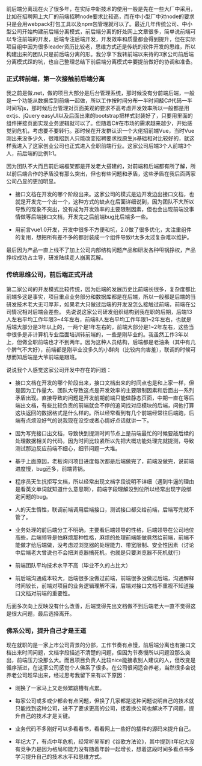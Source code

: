 前后端分离现在火了很多年，在实际中新技术的使用一般是先在一些大厂中采用，比如在招聘网上大厂的前端招聘node要求比较高，而在中小型厂中对node的要求只是会用webpack打包工具以及npm包管理就可以了。最近几年传统公司、中小型公司开始构建前后端分离模式，前后端分离的好处网上文章很多，简单说前端可以专注前端的开发，后端专注后端开发，开发效率和质量都会得到提升，但在实际项目组中因为很多leader资历比较老，思维方式还是传统的软件开发的思维，所以构建出来的团队只是前后端分离的形。我分享下我转前端以来待的3家公司前后端分离模式踩的坑，也自己整理总结下前后端分离模式中要提前做好的协调和准备。
### 正式转前端，第一次接触前后端分离
我之前是做.net，做的项目大部分是后台管理系统，那时候没有分前端后端，一般是一个功能从数据库到前端一起做，所以工作按时间分布一半时间敲C#代码一半时间写js，那时候后台管理对页面美观的要求不高考虑开发效率所以一般都是用extjs、jQuery easyUI以及后面出来的bootstrap把样式封装好了，只要用里面的组件拼接页面实现业务逻辑就可以了。但随着C#在市场的需求越来越少，开始感觉到危机，考虑要不要转行。那时候在开发群认识一个大佬招前端Vue，当时Vue刚出来没多少久，很难招到人只能改变招聘要求找原生js基础相对比较好的，就这样我进入了这家创业公司也正式进入全职前端行业。这家公司后端3个人前端3个人，前后端的比例1:1。

因为团队不大而且前后端框架都是开发老大搭建的，对前端和后端都有所了解，所以前后端合作的矛盾没有那么突出，但也有些问题和矛盾，这些矛盾在我后面两家公司凸显的更加明显。

- 接口文档在开发的哪个阶段出来。这家公司的模式是边开发边出接口文档，也就是开发完一个出一个，这种方式的缺点在后面详细说到，因为团队不大所以导致的现象不突出，没有成为开发效率的主要限制因素，但也会出现前端没事情做等后端接口文档，开发完之后前端bug比后端多一些。

- 用前言vue1.0开发，开发中很多不方便和坑，2.0做了很多优化，太注重组件的复用，想把所有差不多的都封装成一个组件导致if太多太过复杂难以维护。

最后因为产品一直上线不了加上公司内部结构问题产品和研发各种甩锅挣权，产品挣权成功占主导，研发陆续走人崩离瓦解。
### 传统思维公司，前后端正式开战
第二家公司的开发模式比较传统，因为后端的发展历史比前端长很多，复杂度都比前端多这是事实，项目重点业务部分和数据库都是在后端，所以一般都是后端的当研发技术老大无可厚非，如果老大只做过后端的开发没怎么接触过前端，前端在公司情况相对后端会差些。
先说说这家公司研发组织结构到我在职的后期，后端13人左右平均工作年限3~4年左右，前端8人左右平均工作年限1~2年左右，也就是后端大部分是3年以上的，一两个是1年左右的，前端大部分是1~2年左右，这些当中很多是非计算机专业后面培训转前端的，一些是刚毕业的。我虽然工作3年以上，但做全职前端也才不到两年。因为这种人员结构，后端都是老油条（其中有几个脾气不大好），前端都是刚毕业没多久的小鲜肉（比较内向害羞），联调的时候可想而知后端是大爷前端是跟班。

说说我个人感觉这家公司开发中存在的问题：

- 接口文档在开发的哪个阶段出来，接口文档出来的时间点也是和上家一样，但是因为工作量大、团队大导致这点是开发效率的主要限制因素和后面出一系列矛盾出现。直接导致的问题是开发前期前端只能做静态页面，中期一直在等后端出文档，有些比较负责的前端就会不停的追问找对应模块的后端，问他打算这块返回的数据格式是什么样的。所以经常看到有几个前端经常往后端跑，后端有点烦没好气的说我现在没空或者心情好点话就讲一下。

- 因为写完接口出文档，导致快到提测时间节点上是前端最忙的时候要敲后续的处理数据相关的代码，因为时间比较紧所以先把大概功能处理完就提测，导致测试那边反应前端不细心，细节问题一大堆。

- 基于上面原因，老板询问项目进度每次都是后端做完了，前端没做完，说前端进度慢，bug还多，前端背锅。

- 程序员天生抗拒写文档，所以经常出现文档字段说明不详细（遇到牛逼的理由是看英文单词就知道什么意思啊），前端字段理解没到位所以经常出现字段绑定问题的bug。

- 人的天生惰性，联调前端调用后端接口，测试接口都交给前端，后端写完就不管了。

- 业务处理的前后端分工不明确，主要看后端领导的性格，后端领导在公司地位高些，后端领导是怕麻烦那种性格，麻烦的处理前端能做竟然给前端，前端不能做才给后端做，没考虑过浏览器的处理能力、带宽限制、安全性因素（讨论中后端老大曾说也不会把浏览器搞死机，也就是只要浏览器不死机就行）

- 前端团队平均技术水平不高（毕业不久的占比大）

- 前后端沟通成本较大，后端很多没做过前端，前端很多没做过后端，沟通解释时间较长，前端对项目的业务逻辑理解不深，后端对接口文档不重视不知道接口文档对前端的重要性。

后面多次向上反映没有什么改善，后端觉得先出文档做不到后端老大一直不觉得这是很大问题，最后选择离开。
### 佛系公司，提升自己才是王道
现在就职的是一家上市公司背景的分部，工作节奏有点慢，前后端分离也有接口文档出来时间问题，文档字段描述不清楚的问题，但因为节奏慢所以问题没那么突出，前端压力没那么大。而且项目负责人比较nice能接收别人建议的人，但改变是循序渐进，在这家公司感觉个人佛系了很多。在公司很闲适合养老，当然很多会说养老公司趁早出来，经过思考我留下来有以下原因：

- 刚换了一家马上又走频繁跳槽有点累。

- 每家公司或多或少都会有点问题，但换了几家都是这种问题说明自己的技术就只能找到这种公司，进不了要求更高的公司，接着换公司也解决不了问题，提升自己的技术才是关键。

- 业务代码不多刚好可以多看看书，看看网上一些好的插件的源码来提升自己。

- 年纪大了，有点中年危机，经常听吴军的《谷歌方法论》，其中提到it年纪大没有竞争力是因为格局和能力没有随着年龄一起增长，想着这段时间多看点书多学习提升自己的技术水平和思维方式。
